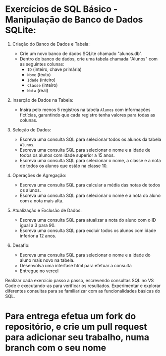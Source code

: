 # Exercícios de SQL Básico - Manipulação de Banco de Dados SQLite:

1. Criação do Banco de Dados e Tabela:
   - Crie um novo banco de dados SQLite chamado "alunos.db".
   - Dentro do banco de dados, crie uma tabela chamada "Alunos" com as seguintes colunas:
     - `ID` (inteiro, chave primária)
     - `Nome` (texto)
     - `Idade` (inteiro)
     - `Classe` (inteiro)
     - `Nota` (real)

2. Inserção de Dados na Tabela:
   - Insira pelo menos 5 registros na tabela `Alunos` com informações fictícias, garantindo que cada registro tenha valores para todas as colunas.

3. Seleção de Dados:
   - Escreva uma consulta SQL para selecionar todos os alunos da tabela `Alunos`.
   - Escreva uma consulta SQL para selecionar o nome e a idade de todos os alunos com idade superior a 15 anos.
   - Escreva uma consulta SQL para selecionar o nome, a classe e a nota de todos os alunos que estão na classe 10.

4. Operações de Agregação:
   - Escreva uma consulta SQL para calcular a média das notas de todos os alunos.
   - Escreva uma consulta SQL para selecionar o nome e a nota do aluno com a nota mais alta.

5. Atualização e Exclusão de Dados:
   - Escreva uma consulta SQL para atualizar a nota do aluno com o ID igual a 3 para 90.
   - Escreva uma consulta SQL para excluir todos os alunos com idade inferior a 12 anos.

6. Desafio:
   - Escreva uma consulta SQL para selecionar o nome e a idade do aluno mais novo na tabela.
   - Desenvolva uma interfase html para efetuar a consulta
   - Entregue no vercel

Realizar cada exercício passo a passo, escrevendo consultas SQL no VS Code e executando-as para verificar os resultados. 
Experimentar e explorar diferentes consultas para se familiarizar com as funcionalidades básicas do SQL.
# Para entrega efetua um fork do repositório, e crie um pull request para adicionar seu trabalho, numa branch com o seu nome
